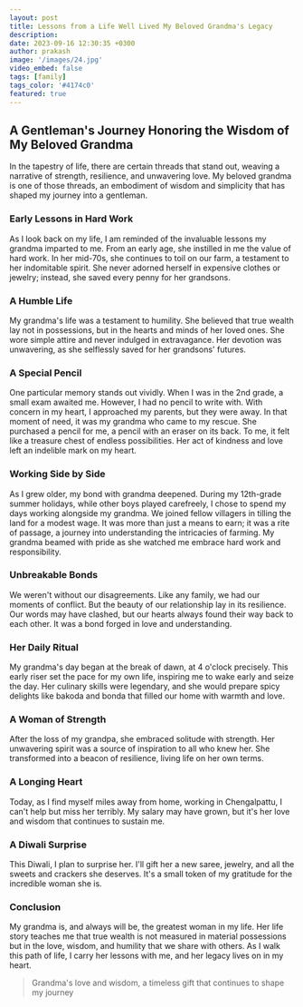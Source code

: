 ```yaml
---
layout: post
title: Lessons from a Life Well Lived My Beloved Grandma's Legacy
description:
date: 2023-09-16 12:30:35 +0300
author: prakash
image: '/images/24.jpg'
video_embed: false
tags: [family]
tags_color: '#4174c0'
featured: true
---
```


## A Gentleman's Journey Honoring the Wisdom of My Beloved Grandma

In the tapestry of life, there are certain threads that stand out, weaving a narrative of strength, resilience, and unwavering love. My beloved grandma is one of those threads, an embodiment of wisdom and simplicity that has shaped my journey into a gentleman.

### Early Lessons in Hard Work

As I look back on my life, I am reminded of the invaluable lessons my grandma imparted to me. From an early age, she instilled in me the value of hard work. In her mid-70s, she continues to toil on our farm, a testament to her indomitable spirit. She never adorned herself in expensive clothes or jewelry; instead, she saved every penny for her grandsons.

### A Humble Life

My grandma's life was a testament to humility. She believed that true wealth lay not in possessions, but in the hearts and minds of her loved ones. She wore simple attire and never indulged in extravagance. Her devotion was unwavering, as she selflessly saved for her grandsons' futures.

### A Special Pencil

One particular memory stands out vividly. When I was in the 2nd grade, a small exam awaited me. However, I had no pencil to write with. With concern in my heart, I approached my parents, but they were away. In that moment of need, it was my grandma who came to my rescue. She purchased a pencil for me, a pencil with an eraser on its back. To me, it felt like a treasure chest of endless possibilities. Her act of kindness and love left an indelible mark on my heart.

### Working Side by Side

As I grew older, my bond with grandma deepened. During my 12th-grade summer holidays, while other boys played carefreely, I chose to spend my days working alongside my grandma. We joined fellow villagers in tilling the land for a modest wage. It was more than just a means to earn; it was a rite of passage, a journey into understanding the intricacies of farming. My grandma beamed with pride as she watched me embrace hard work and responsibility.

### Unbreakable Bonds

We weren't without our disagreements. Like any family, we had our moments of conflict. But the beauty of our relationship lay in its resilience. Our words may have clashed, but our hearts always found their way back to each other. It was a bond forged in love and understanding.

### Her Daily Ritual

My grandma's day began at the break of dawn, at 4 o'clock precisely. This early riser set the pace for my own life, inspiring me to wake early and seize the day. Her culinary skills were legendary, and she would prepare spicy delights like bakoda and bonda that filled our home with warmth and love.

### A Woman of Strength

After the loss of my grandpa, she embraced solitude with strength. Her unwavering spirit was a source of inspiration to all who knew her. She transformed into a beacon of resilience, living life on her own terms.

### A Longing Heart

Today, as I find myself miles away from home, working in Chengalpattu, I can't help but miss her terribly. My salary may have grown, but it's her love and wisdom that continues to sustain me.

### A Diwali Surprise

This Diwali, I plan to surprise her. I'll gift her a new saree, jewelry, and all the sweets and crackers she deserves. It's a small token of my gratitude for the incredible woman she is.

### Conclusion 

My grandma is, and always will be, the greatest woman in my life. Her life story teaches me that true wealth is not measured in material possessions but in the love, wisdom, and humility that we share with others. As I walk this path of life, I carry her lessons with me, and her legacy lives on in my heart.

>Grandma's love and wisdom, a timeless gift that continues to shape my journey
